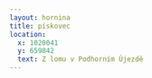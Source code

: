 ```yaml
---
layout: hornina
title: pískovec
location:
  x: 1020041
  y: 659842
  text: Z lomu v Podhorním Újezdě
---
```


